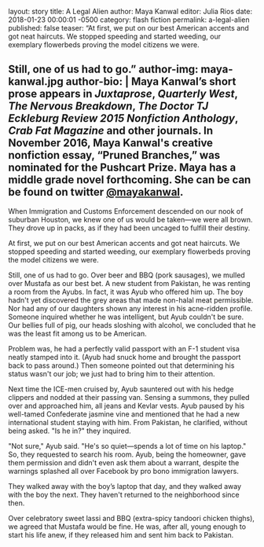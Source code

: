 layout: story
title: A Legal Alien
author: Maya Kanwal
editor: Julia Rios
date: 2018-01-23 00:00:01 -0500
category: flash fiction
permalink: a-legal-alien
published: false
teaser: “At first, we put on our best American accents and got neat haircuts. We stopped speeding and started weeding, our exemplary flowerbeds proving the model citizens we were. 
Still, one of us had to go.”
author-img: maya-kanwal.jpg
author-bio: |
Maya Kanwal’s short prose appears in _Juxtaprose_, _Quarterly West_, _The Nervous Breakdown_, _The Doctor TJ Eckleburg Review 2015 Nonfiction Anthology_, _Crab Fat Magazine_ and other journals. In November 2016, Maya Kanwal's creative nonfiction essay, “Pruned Branches,” was nominated for the Pushcart Prize. Maya has a middle grade novel forthcoming. She can be can be found on twitter [@mayakanwal](https://twitter.com/mayakanwal).  
----

When Immigration and Customs Enforcement descended on our nook of suburban Houston, we knew one of us would be taken—we were all brown. They drove up in packs, as if they had been uncaged to fulfill their destiny. 
At first, we put on our best American accents and got neat haircuts. We stopped speeding and started weeding, our exemplary flowerbeds proving the model citizens we were. 
Still, one of us had to go. Over beer and BBQ (pork sausages), we mulled over Mustafa as our best bet. A new student from Pakistan, he was renting a room from the Ayubs. In fact, it was Ayub who offered him up. The boy hadn't yet discovered the grey areas that made non-halal meat permissible. Nor had any of our daughters shown any interest in his acne-ridden profile. Someone inquired whether he was intelligent, but Ayub couldn't be sure. Our bellies full of pig, our heads sloshing with alcohol, we concluded that he was the least fit among us to be American. 
Problem was, he had a perfectly valid passport with an F-1 student visa neatly stamped into it. (Ayub had snuck home and brought the passport back to pass around.) Then someone pointed out that determining his status wasn't our job; we just had to bring him to their attention. 
Next time the ICE-men cruised by, Ayub sauntered out with his hedge clippers and nodded at their passing van. Sensing a summons, they pulled over and approached him, all jeans and Kevlar vests. Ayub paused by his well-tamed Confederate jasmine vine and mentioned that he had a new international student staying with him. From Pakistan, he clarified, without being asked."Is he in?" they inquired.
"Not sure," Ayub said. "He's so quiet—spends a lot of time on his laptop."So, they requested to search his room. Ayub, being the homeowner, gave them permission and didn't even ask them about a warrant, despite the warnings splashed all over Facebook by pro bono immigration lawyers.
They walked away with the boy’s laptop that day, and they walked away with the boy the next. They haven't returned to the neighborhood since then.Over celebratory sweet lassi and BBQ (extra-spicy tandoori chicken thighs), we agreed that Mustafa would be fine. He was, after all, young enough to start his life anew, if they released him and sent him back to Pakistan.
